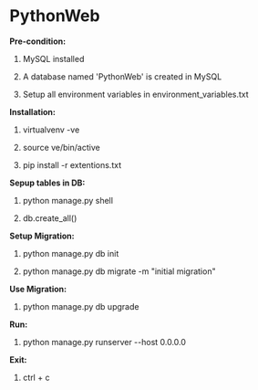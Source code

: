 # PythonWeb

**Pre-condition:**

 1. MySQL installed

 2. A database named 'PythonWeb' is created in MySQL

 3. Setup all environment variables in environment_variables.txt


**Installation:**

  1. virtualvenv -ve

  2. source ve/bin/active

  3. pip install -r extentions.txt


**Sepup tables in DB:**

1. python manage.py shell

2. db.create_all()


**Setup Migration:**

1. python manage.py db init

2. python manage.py db migrate -m "initial migration"


**Use Migration:**

1. python manage.py db upgrade


**Run:**

1. python manage.py runserver --host 0.0.0.0


**Exit:**

1. ctrl + c
